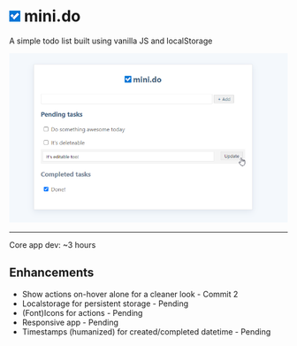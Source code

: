 
# ![logo](assets/images/todo-ico-20.png) mini.do
A simple todo list built using vanilla JS and localStorage

![logo](assets/images/sample.png?v=2)

-----------

Core app dev: ~3 hours

## Enhancements
* Show actions on-hover alone for a cleaner look - Commit 2
* Localstorage for persistent storage - Pending
* (Font)Icons for actions - Pending
* Responsive app - Pending
* Timestamps (humanized) for created/completed datetime - Pending


